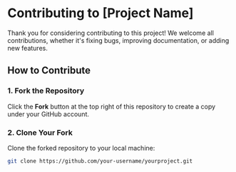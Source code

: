 # Contributing to [Project Name]  

Thank you for considering contributing to this project! We welcome all contributions, whether it's fixing bugs, improving documentation, or adding new features.  

## **How to Contribute**  

### **1. Fork the Repository**  
Click the **Fork** button at the top right of this repository to create a copy under your GitHub account.  

### **2. Clone Your Fork**  
Clone the forked repository to your local machine:  
```sh
git clone https://github.com/your-username/yourproject.git
